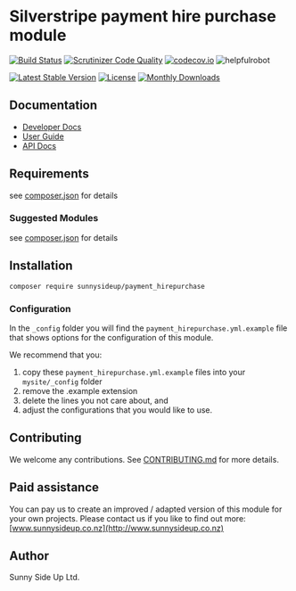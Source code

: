 # Silverstripe payment hire purchase module
[![Build Status](https://travis-ci.org/sunnysideup/silverstripe-payment_hirepurchase.svg?branch=master)](https://travis-ci.org/sunnysideup/silverstripe-payment_hirepurchase)
[![Scrutinizer Code Quality](https://scrutinizer-ci.com/g/sunnysideup/silverstripe-payment_hirepurchase/badges/quality-score.png?b=master)](https://scrutinizer-ci.com/g/sunnysideup/silverstripe-payment_hirepurchase/?branch=master)
[![codecov.io](https://codecov.io/github/sunnysideup/silverstripe-payment_hirepurchase/coverage.svg?branch=master)](https://codecov.io/github/sunnysideup/silverstripe-payment_hirepurchase?branch=master)
![helpfulrobot](https://helpfulrobot.io/sunnysideup/payment_hirepurchase/badge)

[![Latest Stable Version](https://poser.pugx.org/sunnysideup/payment_hirepurchase/version)](https://packagist.org/packages/sunnysideup/payment_hirepurchase)
[![License](https://poser.pugx.org/sunnysideup/payment_hirepurchase/license)](https://packagist.org/packages/sunnysideup/payment_hirepurchase)
[![Monthly Downloads](https://poser.pugx.org/sunnysideup/payment_hirepurchase/d/monthly)](https://packagist.org/packages/sunnysideup/payment_hirepurchase)


## Documentation



 * [Developer Docs](docs/en/INDEX.md)
 * [User Guide](docs/en/userguide.md)
 * [API Docs](http://docs.ssmods.com/sunnysideup/payment_hirepurchase/classes.xhtml)

## Requirements



see [composer.json](composer.json) for details

### Suggested Modules



see [composer.json](composer.json) for details


## Installation


```
composer require sunnysideup/payment_hirepurchase
```

### Configuration



In the `_config` folder you will find the `payment_hirepurchase.yml.example`
file that shows options for the configuration of this module.

We recommend that you:

  1. copy these `payment_hirepurchase.yml.example` files into your
`mysite/_config` folder
  2. remove the .example extension
  3. delete the lines you not care about, and
  4. adjust the configurations that you would like to use.


## Contributing



We welcome any contributions. See [CONTRIBUTING.md](CONTRIBUTING.md) for more details.

## Paid assistance



You can pay us to create an improved / adapted version of this module for your own projects.  Please contact us if you like to find out more: [www.sunnysideup.co.nz](http://www.sunnysideup.co.nz)

## Author



Sunny Side Up Ltd.
